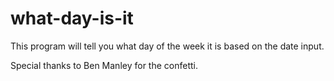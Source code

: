 # what-day-is-it

This program will tell you what day of the week it is based on the date input.

Special thanks to Ben Manley for the confetti. 